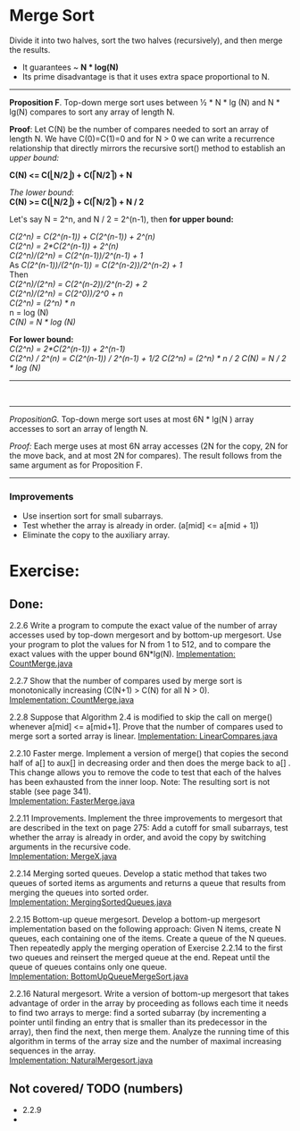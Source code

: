 # Merge Sort

Divide it into two halves, sort the two halves (recursively),
and then merge the results.

- It guarantees ~ **N * log(N)**
- Its prime disadvantage is that it uses extra space proportional to N.

___
__Proposition F__. Top-down merge sort uses between 1⁄2 * N * lg (N) and
N * lg(N) compares to sort any array of length N.

__Proof__: Let C(N) be the number of compares needed to sort an array of length N.
We have C(0)=C(1)=0 and for N > 0 we can write a recurrence relationship that
directly mirrors the recursive sort() method to establish an
_upper bound:_

**C(N) <= C(⎣N/2⎦) + C(⎡N/2⎤) + N**

_The lower bound_:  
**C(N) >= C(⎣N/2⎦) + C(⎡N/2⎤) + N / 2**

Let's say N = 2^n, and N / 2 = 2^(n-1), then **for upper bound:**

_C(2^n) = C(2^(n-1)) + C(2^(n-1)) + 2^(n)_   
_C(2^n) = 2*C(2^(n-1)) + 2^(n)_  
_C(2^n)/(2^n) = C(2^(n-1))/2^(n-1) + 1_  
As _C(2^(n-1))/(2^(n-1)) = C(2^(n-2))/2^(n-2) + 1_  
Then  
_C(2^n)/(2^n) = C(2^(n-2))/2^(n-2) + 2_  
_C(2^n)/(2^n) = C(2^0))/2^0 + n_  
_C(2^n) = (2^n) * n_  
n = log (N)  
_C(N) = N * log (N)_

**For lower bound:**  
_C(2^n) = 2*C(2^(n-1)) + 2^(n-1)_  
_C(2^n) / 2^(n) = C(2^(n-1)) / 2^(n-1) + 1/2_
_C(2^n) = (2^n) * n / 2_
_C(N) = N / 2 * log (N)_
***

<br/>

---
_PropositionG._ Top-down merge sort uses at most 6N * lg(N )
array accesses to sort an array of length N.

_Proof:_ Each merge uses at most 6N array accesses
(2N for the copy, 2N for the move back, and at most 2N for compares).
The result follows from the same argument as for Proposition F.
***

### Improvements

- Use insertion sort for small subarrays.
- Test whether the array is already in order. (a[mid] <= a[mid + 1])
- Eliminate the copy to the auxiliary array.

# Exercise:

## Done:

2.2.6 Write a program to compute the exact value of the number of array accesses used by
top-down mergesort and by bottom-up mergesort.
Use your program to plot the values for N from 1 to 512, and to compare the exact values
with the upper bound 6N*lg(N).
[Implementation: CountMerge.java](./exercises/CountMerge.java)

2.2.7 Show that the number of compares used by merge sort is monotonically increasing
(C(N+1) > C(N) for all N > 0).  
[Implementation: CountMerge.java](./exercises/CountMerge.java)

2.2.8 Suppose that Algorithm 2.4 is modified to skip the call on merge() whenever a[mid] <= a[mid+1].
Prove that the number of compares used to merge sort a sorted array is linear.
[Implementation: LinearCompares.java](./exercises/LinearCompares.java)

2.2.10 Faster merge. Implement a version of merge() that copies the second half of
a[] to aux[] in decreasing order and then does the merge back to a[] .
This change allows you to remove the code to test that each of the halves
has been exhausted from the inner loop.
Note: The resulting sort is not stable (see page 341).      
[Implementation: FasterMerge.java](./creative/FasterMerge.java)

2.2.11 Improvements.
Implement the three improvements to mergesort that are described in the text on page 275:
Add a cutoff for small subarrays, test whether the array is already in order, and avoid
the copy by switching arguments in the recursive code.  
[Implementation: MergeX.java](./creative/MergeX.java)

2.2.14 Merging sorted queues. Develop a static method that takes two queues of sorted
items as arguments and returns a queue that results from merging the queues into
sorted order.  
[Implementation: MergingSortedQueues.java](./creative/MergingSortedQueues.java)

2.2.15 Bottom-up queue mergesort.
Develop a bottom-up mergesort implementation based on the following approach:
Given N items, create N queues, each containing one of the items. Create a queue of the N queues.
Then repeatedly apply the merging operation of Exercise 2.2.14 to the first two queues and
reinsert the merged queue at the end. Repeat until the queue of queues contains only one queue.  
[Implementation: BottomUpQueueMergeSort.java](./creative/BottomUpQueueMergeSort.java)

2.2.16 Natural mergesort. Write a version of bottom-up mergesort that takes advantage of order
in the array by proceeding as follows each time it needs to find two arrays to merge:
find a sorted subarray (by incrementing a pointer until finding an entry that is smaller than
its predecessor in the array), then find the next, then merge them.
Analyze the running time of this algorithm in terms of the array size and the number of
maximal increasing sequences in the array.  
[Implementation: NaturalMergesort.java](./creative/NaturalMergesort.java)


## Not covered/ TODO (numbers)

- 2.2.9
- 